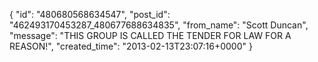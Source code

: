  {
   "id": "480680568634547",
   "post_id": "462493170453287_480677688634835",
   "from_name": "Scott Duncan",
   "message": "THIS GROUP IS CALLED THE TENDER FOR LAW FOR A REASON!",
   "created_time": "2013-02-13T23:07:16+0000"
 }
